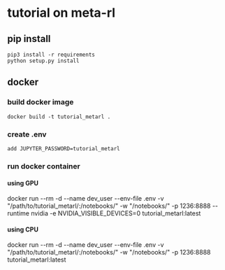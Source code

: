 # tutorial on meta-rl

## pip install
`pip3 install -r requirements`  <br /> 
`python setup.py install`

## docker
### build docker image
`docker build -t tutorial_metarl .`
### create .env
`add JUPYTER_PASSWORD=tutorial_metarl`
### run docker container
#### using GPU
docker run --rm -d --name dev_user --env-file .env -v "/path/to/tutorial_metarl/:/notebooks/" -w "/notebooks/" -p 1236:8888  --runtime nvidia -e NVIDIA_VISIBLE_DEVICES=0 tutorial_metarl:latest
#### using CPU
docker run --rm -d --name dev_user --env-file .env -v "/path/to/tutorial_metarl/:/notebooks/" -w "/notebooks/" -p 1236:8888  tutorial_metarl:latest

